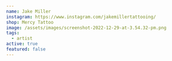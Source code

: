 ```yaml
---
name: Jake Miller
instagram: https://www.instagram.com/jakemillertattooing/
shop: Mercy Tattoo
image: /assets/images/screenshot-2022-12-29-at-3.54.32-pm.png
tags:
  - artist
active: true
featured: false
---
```

